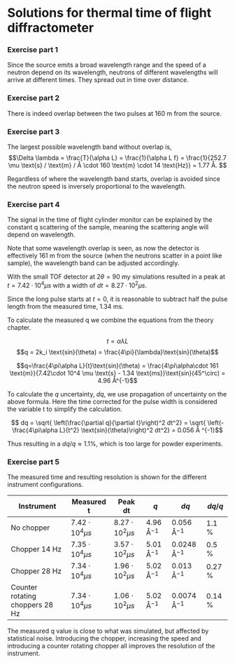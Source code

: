 # Solutions for thermal time of flight diffractometer

### Exercise part 1
Since the source emits a broad wavelength range and the speed of a neutron depend on its wavelength, neutrons of different wavelengths will arrive at different times. They spread out in time over distance.

### Exercise part 2
There is indeed overlap between the two pulses at 160 m from the source.

### Exercise part 3
The largest possible wavelength band without overlap is,
$$\Delta \lambda = \frac{T}{\alpha L} = \frac{1}{\alpha L f} = \frac{1}{252.7 \mu \text{s} / \text{m} / Å \cdot 160 \text{m} \cdot 14 \text{Hz}} = 1.77 Å. $$

Regardless of where the wavelength band starts, overlap is avoided since the neutron speed is inversely proportional to the wavelength.

### Exercise part 4
The signal in the time of flight cylinder monitor can be explained by the constant q scattering of the sample, meaning the scattering angle will depend on wavelength.

Note that some wavelength overlap is seen, as now the detector is effectively 161 m from the source (when the neutrons scatter in a point like sample), the wavelength band can be adjusted accordingly.

With the small TOF detector at $2\theta = 90$ my simulations resulted in a peak at $t=7.42\cdot 10^4 \mu s$ with a width of $dt=8.27\cdot 10^2 \mu s$.

Since the long pulse starts at $t=0$, it is reasonable to subtract half the pulse length from the measured time, 1.34 ms.

To calculate the measured q we combine the equations from the theory chapter. 

$$t=\alpha \lambda L$$
$$q = 2k_i \text{sin}(\theta) = \frac{4\pi}{\lambda}\text{sin}(\theta)$$

$$q=\frac{4\pi\alpha L}{t}\text{sin}(\theta) = \frac{4\pi\alpha\cdot 161 \text{m}}{7.42\cdot 10^4 \mu \text{s} - 1.34 \text{ms}}\text{sin}(45^\circ) = 4.96 Å^{-1}$$

To calculate the $q$ uncertainty, $dq$, we use propagation of uncertainty on the above formula. Here the time corrected for the pulse width is considered the variable t to simplify the calculation.

$$ dq = \sqrt{ \left(\frac{\partial q}{\partial t}\right)^2 dt^2} = \sqrt{ \left(- \frac{4\pi\alpha L}{t^2} \text{sin}(\theta)\right)^2 dt^2} = 0.056 Å ^{-1}$$

Thus resulting in a $dq/q\approx 1.1$%, which is too large for powder experiments.

### Exercise part 5
The measured time and resulting resolution is shown for the different instrument configurations.


| Instrument                      | Measured t             | Peak dt                | $q$           | $dq$            | $dq/q$  |
| ------------------------------- | ---------------------- | ---------------------- | ------------- | --------------- | ------- |
| No chopper                      | $7.42\cdot 10^4 \mu s$ | $8.27\cdot 10^2 \mu s$ | 4.96 Å$^{-1}$ | 0.056 Å$^{-1}$  | 1.1 %   |
| Chopper 14 Hz                   | $7.35\cdot 10^4 \mu s$ | $3.57\cdot 10^2 \mu s$ | 5.01 Å$^{-1}$ | 0.0248 Å$^{-1}$ | 0.5 %   |
| Chopper 28 Hz                   | $7.34\cdot 10^4 \mu s$ | $1.96\cdot 10^2 \mu s$ | 5.02 Å$^{-1}$ | 0.013 Å$^{-1}$  | 0.27 %  |
| Counter rotating choppers 28 Hz | $7.34\cdot 10^4 \mu s$ | $1.06\cdot 10^2 \mu s$ | 5.02 Å$^{-1}$ | 0.0074 Å$^{-1}$ | 0.14 %  |

The measured q value is close to what was simulated, but affected by statistical noise. Introducing the chopper, increasing the speed and introducing a counter rotating chopper all improves the resolution of the instrument.



